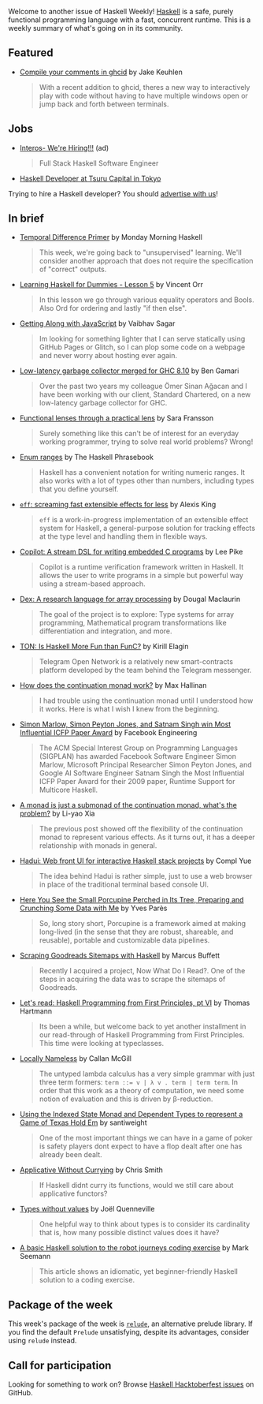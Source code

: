Welcome to another issue of Haskell Weekly!
[Haskell](https://www.haskell.org) is a safe, purely functional programming language with a fast, concurrent runtime.
This is a weekly summary of what's going on in its community.

## Featured

- [Compile your comments in ghcid](https://jkeuhlen.com/2019/10/19/Compile-Your-Comments-In-Ghcid.html) by Jake Keuhlen
  > With a recent addition to ghcid, theres a new way to interactively play with code without having to have multiple windows open or jump back and forth between terminals.

## Jobs

- [Interos- We're Hiring!!!](https://interos.applicantpro.com/jobs/986650.html) (ad)
  > Full Stack Haskell Software Engineer

- [Haskell Developer at Tsuru Capital in Tokyo](https://www.tsurucapital.com/en/)

Trying to hire a Haskell developer?
You should [advertise with us](https://haskellweekly.news/advertising.html)!

## In brief

- [Temporal Difference Primer](https://mmhaskell.com/blog/2019/10/24/temporal-difference-primer) by Monday Morning Haskell
  > This week, we're going back to "unsupervised" learning. We'll consider another approach that does not require the specification of "correct" outputs.

- [Learning Haskell for Dummies - Lesson 5](https://www.youtube.com/watch?v=-8nAcVtFgzk) by Vincent Orr
  > In this lesson we go through various equality operators and Bools. Also Ord for ordering and lastly "if then else".

- [Getting Along with JavaScript](https://vaibhavsagar.com/blog/2019/10/29/getting-along-with-javascript/) by Vaibhav Sagar
  > Im looking for something lighter that I can serve statically using GitHub Pages or Glitch, so I can plop some code on a webpage and never worry about hosting ever again.

- [Low-latency garbage collector merged for GHC 8.10](https://well-typed.com/blog/2019/10/nonmoving-gc-merge/) by Ben Gamari
  > Over the past two years my colleague Ömer Sinan Ağacan and I have been working with our client, Standard Chartered, on a new low-latency garbage collector for GHC.

- [Functional lenses through a practical lens](https://www.youtube.com/watch?v=sFzuu676pFs) by Sara Fransson
  > Surely something like this can't be of interest for an everyday working programmer, trying to solve real world problems? Wrong!

- [Enum ranges](https://typeclasses.com/phrasebook/enum-ranges) by The Haskell Phrasebook
  > Haskell has a convenient notation for writing numeric ranges. It also works with a lot of types other than numbers, including types that you define yourself.

- [`eff`: screaming fast extensible effects for less](https://github.com/hasura/eff/tree/61dfb24515b3d6f54f2ca148655bd7c6b7e8181c) by Alexis King
  > `eff` is a work-in-progress implementation of an extensible effect system for Haskell, a general-purpose solution for tracking effects at the type level and handling them in flexible ways.

- [Copilot: A stream DSL for writing embedded C programs](https://copilot-language.github.io) by Lee Pike
  > Copilot is a runtime verification framework written in Haskell. It allows the user to write programs in a simple but powerful way using a stream-based approach.

- [Dex: A research language for array processing](https://github.com/google-research/dex-lang/tree/92a916859befc746fa050e55fb71b733d04d21ea) by Dougal Maclaurin
  > The goal of the project is to explore: Type systems for array programming, Mathematical program transformations like differentiation and integration, and more.

- [TON: Is Haskell More Fun than FunC?](https://serokell.io/blog/ton-blockchain-competition) by Kirill Elagin
  > Telegram Open Network is a relatively new smart-contracts platform developed by the team behind the Telegram messenger.

- [How does the continuation monad work?](https://maxhallinan.com/posts/2019/10/22/how-does-the-continuation-monad-work/) by Max Hallinan
  > I had trouble using the continuation monad until I understood how it works. Here is what I wish I knew from the beginning.

- [Simon Marlow, Simon Peyton Jones, and Satnam Singh win Most Influential ICFP Paper Award](https://engineering.fb.com/security/simon-marlow/) by Facebook Engineering
  > The ACM Special Interest Group on Programming Languages (SIGPLAN) has awarded Facebook Software Engineer Simon Marlow, Microsoft Principal Researcher Simon Peyton Jones, and Google AI Software Engineer Satnam Singh the Most Influential ICFP Paper Award for their 2009 paper, Runtime Support for Multicore Haskell.

- [A monad is just a submonad of the continuation monad, what's the problem?](https://blog.poisson.chat/posts/2019-10-26-reasonable-continuations.html) by Li-yao Xia
  > The previous post showed off the flexibility of the continuation monad to represent various effects. As it turns out, it has a deeper relationship with monads in general.

- [Hadui: Web front UI for interactive Haskell stack projects](https://github.com/complyue/hadui/tree/f5d411d2da67c6957efd130791e6d2b9ebf4d935) by Compl Yue
  > The idea behind Hadui is rather simple, just to use a web browser in place of the traditional terminal based console UI.

- [Here You See the Small Porcupine Perched in Its Tree, Preparing and Crunching Some Data with Me](https://www.tweag.io/posts/2019-10-30-porcupine.html) by Yves Parès
  > So, long story short, Porcupine is a framework aimed at making long-lived (in the sense that they are robust, shareable, and reusable), portable and customizable data pipelines.

- [Scraping Goodreads Sitemaps with Haskell](https://mbuffett.com/scraping-goodreads-sitemaps-with-haskell/) by Marcus Buffett
  > Recently I acquired a project, Now What Do I Read?. One of the steps in acquiring the data was to scrape the sitemaps of Goodreads.

- [Let's read: Haskell Programming from First Principles, pt VI](https://thomashartmann.dev/blog/lets-read-haskell-programming-from-first-principles-pt-vi/) by Thomas Hartmann
  > Its been a while, but welcome back to yet another installment in our read-through of Haskell Programming from First Principles. This time were looking at typeclasses.

- [Locally Nameless](https://boarders.github.io/posts/locally-nameless/) by Callan McGill
  > The untyped lambda calculus has a very simple grammar with just three term formers: `term ::= v | λ v . term | term term`. In order that this work as a theory of computation, we need some notion of evaluation and this is driven by β-reduction.

- [Using the Indexed State Monad and Dependent Types to represent a Game of Texas Hold Em](https://santiagoweight.wordpress.com/2019/10/25/using-the-indexed-state-monad-and-dependent-types-to-represent-a-game-of-texas-hold-em/) by santiweight
  > One of the most important things we can have in a game of poker is safety  players dont expect to have a flop dealt after one has already been dealt.

- [Applicative Without Currying](https://medium.com/@cdsmithus/applicative-without-currying-f4c3bd9f1552) by Chris Smith
  > If Haskell didnt curry its functions, would we still care about applicative functors?

- [Types without values](https://thoughtbot.com/blog/types-without-values) by Joël Quenneville
  > One helpful way to think about types is to consider its cardinality  that is, how many possible distinct values does it have?

- [A basic Haskell solution to the robot journeys coding exercise](https://blog.ploeh.dk/2019/10/28/a-basic-haskell-solution-to-the-robot-journeys-coding-exercise/) by Mark Seemann
  > This article shows an idiomatic, yet beginner-friendly Haskell solution to a coding exercise.

## Package of the week

This week's package of the week is [`relude`](https://hackage.haskell.org/package/relude-0.6.0.0), an alternative prelude library. If you find the default `Prelude` unsatisfying, despite its advantages, consider using `relude` instead.

## Call for participation

Looking for something to work on?
Browse [Haskell Hacktoberfest issues](https://github.com/issues?q=is%3Aissue+is%3Aopen+label%3Ahacktoberfest+language%3Ahaskell) on GitHub.
